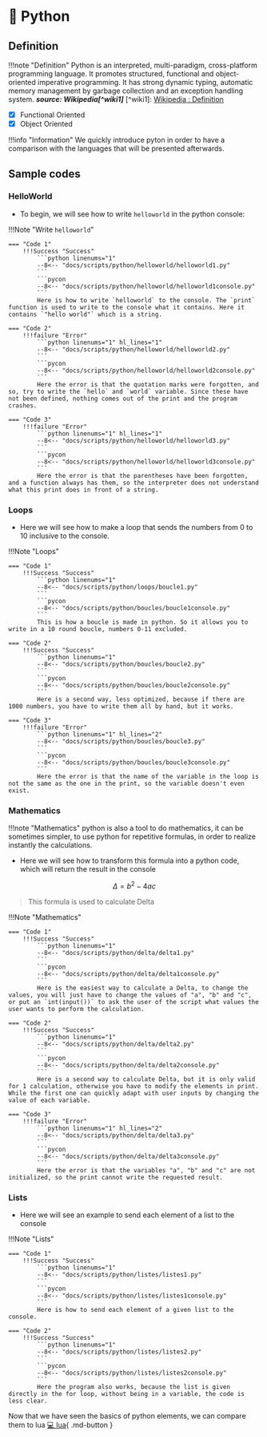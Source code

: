 # 🐍 Python

## Definition

!!!note "Definition"
    Python is an interpreted, multi-paradigm, cross-platform programming language. It promotes structured, functional and object-oriented imperative programming. It has strong dynamic typing, automatic memory management by garbage collection and an exception handling system.
    __*source: Wikipedia[^wiki1]*__
    [^wiki1]: [Wikipedia : Definition](https://fr.wikipedia.org/wiki/Python_(langage))

- [X] Functional Oriented    
- [X] Object Oriented

!!!info "Information"
    We quickly introduce pyton in order to have a comparison with the languages that will be presented afterwards.

## Sample codes

### HelloWorld

- To begin, we will see how to write `helloworld` in the python console:

!!!Note "Write `helloworld`"

    === "Code 1"
        !!!Success "Success"
            ```python linenums="1"
            --8<-- "docs/scripts/python/helloworld/helloworld1.py"
            ```
            ```pycon
            --8<-- "docs/scripts/python/helloworld/helloworld1console.py"
            ```
            Here is how to write `helloworld` to the console. The `print` function is used to write to the console what it contains. Here it contains `"hello world"` which is a string.
            
    === "Code 2"
        !!!failure "Error"
            ```python linenums="1" hl_lines="1"
            --8<-- "docs/scripts/python/helloworld/helloworld2.py"
            ```
            ```pycon
            --8<-- "docs/scripts/python/helloworld/helloworld2console.py"
            ```
            Here the error is that the quotation marks were forgotten, and so, try to write the `hello` and `world` variable. Since these have not been defined, nothing comes out of the print and the program crashes.

    === "Code 3"
        !!!failure "Error"
            ```python linenums="1" hl_lines="1"
            --8<-- "docs/scripts/python/helloworld/helloworld3.py"
            ```
            ```pycon
            --8<-- "docs/scripts/python/helloworld/helloworld3console.py"
            ```
            Here the error is that the parentheses have been forgotten, and a function always has them, so the interpreter does not understand what this print does in front of a string.

### Loops
    
- Here we will see how to make a loop that sends the numbers from 0 to 10 inclusive to the console.

!!!Note "Loops"

    === "Code 1"
        !!!Success "Success"
            ```python linenums="1"
            --8<-- "docs/scripts/python/loops/boucle1.py"
            ```
            ```pycon
            --8<-- "docs/scripts/python/boucles/boucle1console.py"
            ```
            This is how a boucle is made in python. So it allows you to write in a 10 round boucle, numbers 0-11 excluded.
    
    === "Code 2"
        !!!Success "Success"
            ```python linenums="1"
            --8<-- "docs/scripts/python/boucles/boucle2.py"
            ```
            ```pycon
            --8<-- "docs/scripts/python/boucles/boucle2console.py"
            ```
            Here is a second way, less optimized, because if there are 1000 numbers, you have to write them all by hand, but it works.

    === "Code 3"
        !!!failure "Error"
            ```python linenums="1" hl_lines="2"
            --8<-- "docs/scripts/python/boucles/boucle3.py"
            ```
            ```pycon
            --8<-- "docs/scripts/python/boucles/boucle3console.py"
            ```
            Here the error is that the name of the variable in the loop is not the same as the one in the print, so the variable doesn't even exist.

### Mathematics

!!!note "Mathematics"
    python is also a tool to do mathematics, it can be sometimes simpler, to use python for repetitive formulas, in order to realize instantly the calculations.

- Here we will see how to transform this formula into a python code, which will return the result in the console

$$
\Delta = b^2-4ac
$$

> This formula is used to calculate Delta

!!!Note "Mathematics"

    === "Code 1"
        !!!Success "Success"
            ```python linenums="1"
            --8<-- "docs/scripts/python/delta/delta1.py"
            ```
            ```pycon
            --8<-- "docs/scripts/python/delta/delta1console.py"
            ```
            Here is the easiest way to calculate a Delta, to change the values, you will just have to change the values of "a", "b" and "c", or put an `int(input())` to ask the user of the script what values the user wants to perform the calculation.
    
    === "Code 2"
        !!!Success "Success"
            ```python linenums="1"
            --8<-- "docs/scripts/python/delta/delta2.py"
            ```
            ```pycon
            --8<-- "docs/scripts/python/delta/delta2console.py"
            ```
            Here is a second way to calculate Delta, but it is only valid for 1 calculation, otherwise you have to modify the elements in print. While the first one can quickly adapt with user inputs by changing the value of each variable.

    === "Code 3"
        !!!failure "Error"
            ```python linenums="1" hl_lines="2"
            --8<-- "docs/scripts/python/delta/delta3.py"
            ```
            ```pycon
            --8<-- "docs/scripts/python/delta/delta3console.py"
            ```
            Here the error is that the variables "a", "b" and "c" are not initialized, so the print cannot write the requested result.

### Lists

- Here we will see an example to send each element of a list to the console

!!!Note "Lists"

    === "Code 1"
        !!!Success "Success"
            ```python linenums="1"
            --8<-- "docs/scripts/python/listes/listes1.py"
            ```
            ```pycon
            --8<-- "docs/scripts/python/listes/listes1console.py"
            ```
            Here is how to send each element of a given list to the console.
    
    === "Code 2"
        !!!Success "Success"
            ```python linenums="1"
            --8<-- "docs/scripts/python/listes/listes2.py"
            ```
            ```pycon
            --8<-- "docs/scripts/python/listes/listes2console.py"
            ```
            Here the program also works, because the list is given directly in the for loop, without being in a variable, the code is less clear.

Now that we have seen the basics of python elements, we can compare them to lua
[💻 lua](lua.en.md){ .md-button }
